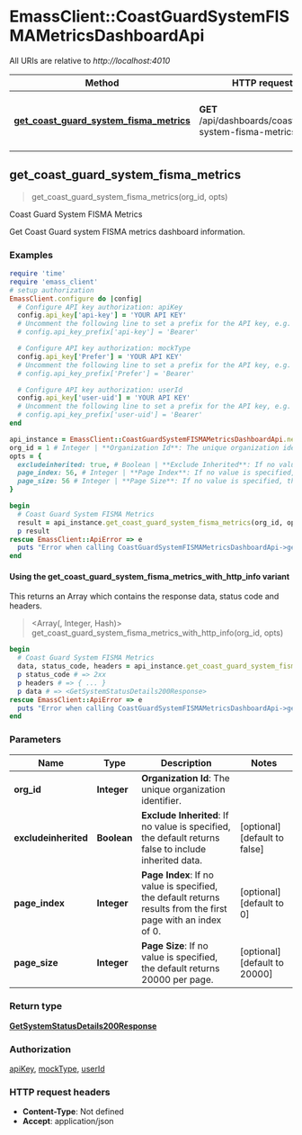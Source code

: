 # EmassClient::CoastGuardSystemFISMAMetricsDashboardApi

All URIs are relative to *http://localhost:4010*

| Method | HTTP request | Description |
| ------ | ------------ | ----------- |
| [**get_coast_guard_system_fisma_metrics**](CoastGuardSystemFISMAMetricsDashboardApi.md#get_coast_guard_system_fisma_metrics) | **GET** /api/dashboards/coastguard-system-fisma-metrics | Coast Guard System FISMA Metrics |


## get_coast_guard_system_fisma_metrics

> <GetSystemStatusDetails200Response> get_coast_guard_system_fisma_metrics(org_id, opts)

Coast Guard System FISMA Metrics

Get Coast Guard system FISMA metrics dashboard information.

### Examples

```ruby
require 'time'
require 'emass_client'
# setup authorization
EmassClient.configure do |config|
  # Configure API key authorization: apiKey
  config.api_key['api-key'] = 'YOUR API KEY'
  # Uncomment the following line to set a prefix for the API key, e.g. 'Bearer' (defaults to nil)
  # config.api_key_prefix['api-key'] = 'Bearer'

  # Configure API key authorization: mockType
  config.api_key['Prefer'] = 'YOUR API KEY'
  # Uncomment the following line to set a prefix for the API key, e.g. 'Bearer' (defaults to nil)
  # config.api_key_prefix['Prefer'] = 'Bearer'

  # Configure API key authorization: userId
  config.api_key['user-uid'] = 'YOUR API KEY'
  # Uncomment the following line to set a prefix for the API key, e.g. 'Bearer' (defaults to nil)
  # config.api_key_prefix['user-uid'] = 'Bearer'
end

api_instance = EmassClient::CoastGuardSystemFISMAMetricsDashboardApi.new
org_id = 1 # Integer | **Organization Id**: The unique organization identifier.
opts = {
  excludeinherited: true, # Boolean | **Exclude Inherited**: If no value is specified, the default returns false to include inherited data. 
  page_index: 56, # Integer | **Page Index**: If no value is specified, the default returns results from the first page with an index of 0. 
  page_size: 56 # Integer | **Page Size**: If no value is specified, the default returns 20000 per page. 
}

begin
  # Coast Guard System FISMA Metrics
  result = api_instance.get_coast_guard_system_fisma_metrics(org_id, opts)
  p result
rescue EmassClient::ApiError => e
  puts "Error when calling CoastGuardSystemFISMAMetricsDashboardApi->get_coast_guard_system_fisma_metrics: #{e}"
end
```

#### Using the get_coast_guard_system_fisma_metrics_with_http_info variant

This returns an Array which contains the response data, status code and headers.

> <Array(<GetSystemStatusDetails200Response>, Integer, Hash)> get_coast_guard_system_fisma_metrics_with_http_info(org_id, opts)

```ruby
begin
  # Coast Guard System FISMA Metrics
  data, status_code, headers = api_instance.get_coast_guard_system_fisma_metrics_with_http_info(org_id, opts)
  p status_code # => 2xx
  p headers # => { ... }
  p data # => <GetSystemStatusDetails200Response>
rescue EmassClient::ApiError => e
  puts "Error when calling CoastGuardSystemFISMAMetricsDashboardApi->get_coast_guard_system_fisma_metrics_with_http_info: #{e}"
end
```

### Parameters

| Name | Type | Description | Notes |
| ---- | ---- | ----------- | ----- |
| **org_id** | **Integer** | **Organization Id**: The unique organization identifier. |  |
| **excludeinherited** | **Boolean** | **Exclude Inherited**: If no value is specified, the default returns false to include inherited data.  | [optional][default to false] |
| **page_index** | **Integer** | **Page Index**: If no value is specified, the default returns results from the first page with an index of 0.  | [optional][default to 0] |
| **page_size** | **Integer** | **Page Size**: If no value is specified, the default returns 20000 per page.  | [optional][default to 20000] |

### Return type

[**GetSystemStatusDetails200Response**](GetSystemStatusDetails200Response.md)

### Authorization

[apiKey](../README.md#apiKey), [mockType](../README.md#mockType), [userId](../README.md#userId)

### HTTP request headers

- **Content-Type**: Not defined
- **Accept**: application/json

